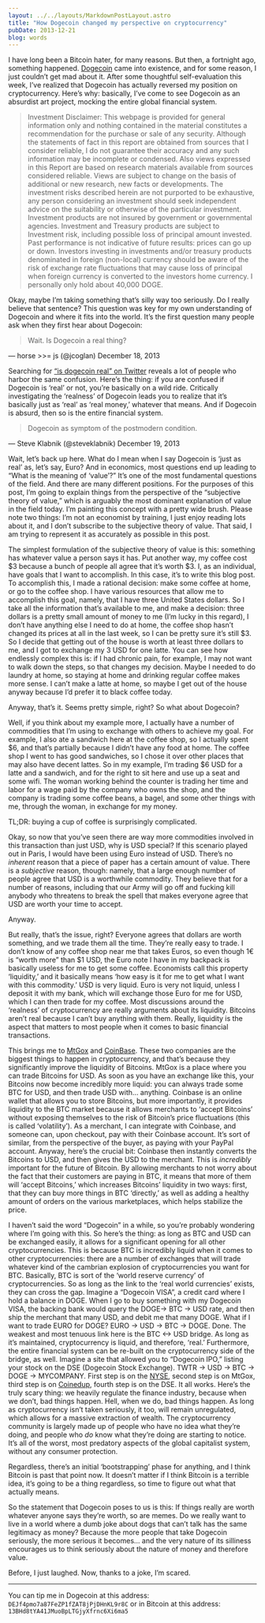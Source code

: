 ```yaml
---
layout: ../../layouts/MarkdownPostLayout.astro
title: "How Dogecoin changed my perspective on cryptocurrency"
pubDate: 2013-12-21
blog: words
---
```



I have long been a Bitcoin hater, for many reasons. But then, a fortnight ago, something happened. [Dogecoin](http://dogecoin.com/) came into existence, and for some reason, I just couldn’t get mad about it. After some thoughtful self-evaluation this week, I’ve realized that Dogecoin has actually reversed my position on cryptocurrency. Here’s why: basically, I’ve come to see Dogecoin as an absurdist art project, mocking the entire global financial system.

> Investment Disclaimer: This webpage is provided for general information only and nothing contained in the material constitutes a recommendation for the purchase or sale of any security. Although the statements of fact in this report are obtained from sources that I consider reliable, I do not guarantee their accuracy and any such information may be incomplete or condensed. Also views expressed in this Report are based on research materials available from sources considered reliable. Views are subject to change on the basis of additional or new research, new facts or developments. The investment risks described herein are not purported to be exhaustive, any person considering an investment should seek independent advice on the suitability or otherwise of the particular investment. Investment products are not insured by government or governmental agencies. Investment and Treasury products are subject to Investment risk, including possible loss of principal amount invested. Past performance is not indicative of future results: prices can go up or down. Investors investing in investments and/or treasury products denominated in foreign (non-local) currency should be aware of the risk of exchange rate fluctuations that may cause loss of principal when foreign currency is converted to the investors home currency. I personally only hold about 40,000 DOGE.
> 

Okay, maybe I’m taking something that’s silly way too seriously. Do I really believe that sentence? This question was key for my own understanding of Dogecoin and where it fits into the world. It’s the first question many people ask when they first hear about Dogecoin:

> Wait. Is Dogecoin a real thing?

— horse &gt;&gt;= js (@jcoglan) December 18, 2013
> 

Searching for [“is dogecoin real” on Twitter](https://twitter.com/search?q=is%20dogecoin%20real&src=typd&f=realtime) reveals a lot of people who harbor the same confusion. Here’s the thing: if you are confused if Dogecoin is ‘real’ or not, you’re basically on a wild ride. Critically investigating the ‘realness’ of Dogecoin leads you to realize that it’s basically just as ‘real’ as ‘real money,’ whatever that means. And if Dogecoin is absurd, then so is the entire financial system.

> Dogecoin as symptom of the postmodern condition.

— Steve Klabnik (@steveklabnik) December 19, 2013
> 

Wait, let’s back up here. What do I mean when I say Dogecoin is ‘just as real’ as, let’s say, Euro? And in economics, most questions end up leading to “What is the meaning of ‘value’?” It’s one of the most fundamental questions of the field. And there are many different positions. For the purposes of this post, I’m going to explain things from the perspective of the “subjective theory of value,” which is arguably the most dominant explanation of value in the field today. I’m painting this concept with a pretty wide brush. Please note two things: I’m not an economist by training, I just enjoy reading lots about it, and I don’t subscribe to the subjective theory of value. That said, I am trying to represent it as accurately as possible in this post.

The simplest formulation of the subjective theory of value is this: something has whatever value a person says it has. Put another way, my coffee cost $3 because a bunch of people all agree that it’s worth $3. I, as an individual, have goals that I want to accomplish. In this case, it’s to write this blog post. To accomplish this, I made a rational decision: make some coffee at home, or go to the coffee shop. I have various resources that allow me to accomplish this goal, namely, that I have three United States dollars. So I take all the information that’s available to me, and make a decision: three dollars is a pretty small amount of money to me (I’m lucky in this regard), I don’t have anything else I need to do at home, the coffee shop hasn’t changed its prices at all in the last week, so I can be pretty sure it’s still $3. So I decide that getting out of the house is worth at least three dollars to me, and I got to exchange my 3 USD for one latte. You can see how endlessly complex this is: if I had chronic pain, for example, I may not want to walk down the steps, so that changes my decision. Maybe I needed to do laundry at home, so staying at home and drinking regular coffee makes more sense. I can’t make a latte at home, so maybe I get out of the house anyway because I’d prefer it to black coffee today.

Anyway, that’s it. Seems pretty simple, right? So what about Dogecoin?

Well, if you think about my example more, I actually have a number of commodities that I’m using to exchange with others to achieve my goal. For example, I also ate a sandwich here at the coffee shop, so I actually spent $6, and that’s partially because I didn’t have any food at home. The coffee shop I went to has good sandwiches, so I chose it over other places that may also have decent lattes. So in my example, I’m trading $6 USD for a latte and a sandwich, and for the right to sit here and use up a seat and some wifi. The woman working behind the counter is trading her time and labor for a wage paid by the company who owns the shop, and the company is trading some coffee beans, a bagel, and some other things with me, through the woman, in exchange for my money.

TL;DR: buying a cup of coffee is surprisingly complicated.

Okay, so now that you’ve seen there are way more commodities involved in this transaction than just USD, why is USD special? If this scenario played out in Paris, I would have been using Euro instead of USD. There’s no *inherent* reason that a piece of paper has a certain amount of value. There is a *subjective* reason, though: namely, that a large enough number of people agree that USD is a worthwhile commodity. They believe that for a number of reasons, including that our Army will go off and fucking kill anybody who threatens to break the spell that makes everyone agree that USD are worth your time to accept.

Anyway.

But really, that’s the issue, right? Everyone agrees that dollars are worth something, and we trade them all the time. They’re really easy to trade. I don’t know of any coffee shop near me that takes Euros, so even though 1€ is “worth more” than $1 USD, the Euro note I have in my backpack is basically useless for me to get some coffee. Economists call this property ‘liquidity,’ and it basically means ‘how easy is it for me to get what I want with this commodity.’ USD is very liquid. Euro is very not liquid, unless I deposit it with my bank, which will exchange those Euro for me for USD, which I can then trade for my coffee. Most discussions around the ‘realness’ of cryptocurrency are really arguments about its liquidity. Bitcoins aren’t real because I can’t buy anything with them. Really, liquidity is the aspect that matters to most people when it comes to basic financial transactions.

This brings me to [MtGox](https://www.mtgox.com/) and [CoinBase](https://coinbase.com/). These two companies are the biggest things to happen in cryptocurrency, and that’s because they significantly improve the liquidity of Bitcoins. MtGox is a place where you can trade Bitcoins for USD. As soon as you have an exchange like this, your Bitcoins now become incredibly more liquid: you can always trade some BTC for USD, and then trade USD with… anything. Coinbase is an online wallet that allows you to store Bitcoins, but more importantly, it provides liquidity to the BTC market because it allows merchants to ‘accept Bitcoins’ without exposing themselves to the risk of Bitcoin’s price fluctuations (this is called ‘volatility’). As a merchant, I can integrate with Coinbase, and someone can, upon checkout, pay with their Coinbase account. It’s sort of similar, from the perspective of the buyer, as paying with your PayPal account. Anyway, here’s the crucial bit: Coinbase then instantly converts the Bitcoins to USD, and then gives the USD to the merchant. This is *incredibly* important for the future of Bitcoin. By allowing merchants to not worry about the fact that their customers are paying in BTC, it means that more of them will ‘accept Bitcoins,’ which increases Bitcoins’ liquidity in two ways: first, that they can buy more things in BTC ‘directly,’ as well as adding a healthy amount of orders on the various marketplaces, which helps stabilize the price.

I haven’t said the word “Dogecoin” in a while, so you’re probably wondering where I’m going with this. So here’s the thing: as long as BTC and USD can be exchanged easily, it allows for a significant opening for all other cryptocurrencies. This is because BTC is incredibly liquid when it comes to other cryptocurrencies: there are a number of exchanges that will trade whatever kind of the cambrian explosion of cryptocurrencies you want for BTC. Basically, BTC is sort of the ‘world reserve currency’ of cryptocurrencies. So as long as the link to the ‘real world currencies’ exists, they can cross the gap. Imagine a “Dogecoin VISA”, a credit card where I hold a balance in DOGE. When I go to buy something with my Dogecoin VISA, the backing bank would query the DOGE-> BTC -> USD rate, and then ship the merchant that many USD, and debit me that many DOGE. What if I want to trade EURO for DOGE? EURO -> USD -> BTC -> DOGE. Done. The weakest and most tenuous link here is the BTC <-> USD bridge. As long as it’s maintained, cryptocurrency is liquid, and therefore, ‘real.’ Furthermore, the entire financial system can be re-built on the cryptocurrency side of the bridge, as well. Imagine a site that allowed you to “Dogecoin IPO,” listing your stock on the DSE (Dogecoin Stock Exchange). TWTR -> USD -> BTC -> DOGE -> MYCOMPANY. First step is on the [NYSE](https://www.google.com/finance?cid=32086821185414), second step is on MtGox, third step is on [Coinedup](https://coinedup.com/), fourth step is on the DSE. It all works. Here’s the truly scary thing: we heavily regulate the finance industry, because when we don’t, bad things happen. Hell, when we do, bad things happen. As long as cryptocurrency isn’t taken seriously, it too, will remain unregulated, which allows for a massive extraction of wealth. The cryptocurrency community is largely made up of people who have no idea what they’re doing, and people who *do* know what they’re doing are starting to notice. It’s all of the worst, most predatory aspects of the global capitalist system, without any consumer protection.

Regardless, there’s an initial ‘bootstrapping’ phase for anything, and I think Bitcoin is past that point now. It doesn’t matter if I think Bitcoin is a terrible idea, it’s going to be a thing regardless, so time to figure out what that actually means.

So the statement that Dogecoin poses to us is this: If things really are worth whatever anyone says they’re worth, so are memes. Do we really want to live in a world where a dumb joke about dogs that can’t talk has the same legitimacy as money? Because the more people that take Dogecoin seriously, the more serious it becomes… and the very nature of its silliness encourages us to think seriously about the nature of money and therefore value.

Before, I just laughed. Now, thanks to a joke, I’m scared.

---

You can tip me in Dogecoin at this address: `DEJf4pmo7a87FeZP1fZAT8jPjDHnKL9r8C` or in Bitcoin at this address: `13BHd8tYA41JMuoBpLTGjyXfrnc6Xi6ma5`
